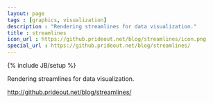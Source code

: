 ```yaml
---
layout: page
tags : [graphics, visualization]
description : "Rendering streamlines for data visualization."
title : streamlines
icon_url : https://github.prideout.net/blog/streamlines/icon.png
special_url : https://github.prideout.net/blog/streamlines/
---
```

{% include JB/setup %}

Rendering streamlines for data visualization.

http://github.prideout.net/blog/streamlines/